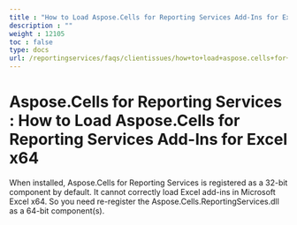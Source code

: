 ```yaml
---
title : "How to Load Aspose.Cells for Reporting Services Add-Ins for Excel x64" 
description : "" 
weight : 12105 
toc : false
type: docs
url: /reportingservices/faqs/clientissues/how+to+load+aspose.cells+for+reporting+services+add-ins+for+excel+x64/
---
```


# Aspose.Cells for Reporting Services : How to Load Aspose.Cells for Reporting Services Add-Ins for Excel x64


When installed, Aspose.Cells for Reporting Services is registered as a 32-bit component by default. It cannot correctly load Excel add-ins in Microsoft Excel x64. So you need re-register the Aspose.Cells.ReportingServices.dll as a 64-bit component(s).

